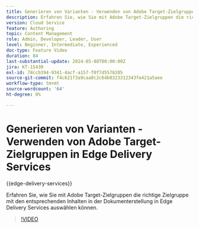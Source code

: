 ```yaml
---
title: Generieren von Varianten - Verwenden von Adobe Target-Zielgruppen in Edge Delivery Services
description: Erfahren Sie, wie Sie mit Adobe Target-Zielgruppen die richtige Zielgruppe mit den entsprechenden Inhalten in der Dokumenterstellung in Edge Delivery Services auswählen können.
version: Cloud Service
feature: Authoring
topic: Content Management
role: Admin, Developer, Leader, User
level: Beginner, Intermediate, Experienced
doc-type: Feature Video
duration: 84
last-substantial-update: 2024-05-08T00:00:00Z
jira: KT-15430
exl-id: 78ccb394-9341-4acf-a157-f0f7d5578205
source-git-commit: f4c621f3a9caa8c2c64b8323312343fe421a5aee
workflow-type: tm+mt
source-wordcount: '64'
ht-degree: 0%

---
```


# Generieren von Varianten - Verwenden von Adobe Target-Zielgruppen in Edge Delivery Services

{{edge-delivery-services}}

Erfahren Sie, wie Sie mit Adobe Target-Zielgruppen die richtige Zielgruppe mit den entsprechenden Inhalten in der Dokumenterstellung in Edge Delivery Services auswählen können.

>[!VIDEO](https://video.tv.adobe.com/v/3428792/?learn=on)
